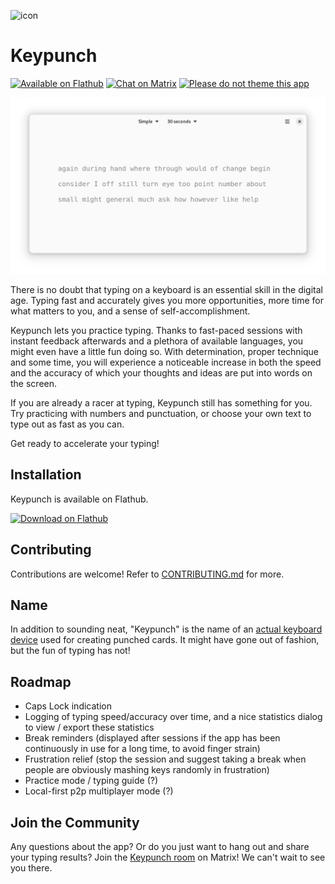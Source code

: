 ![icon](/data/icons/dev.bragefuglseth.Keypunch.svg)

# Keypunch

[![Available on Flathub](https://img.shields.io/flathub/downloads/dev.bragefuglseth.Keypunch?logo=flathub&labelColor=77767b&color=4a90d9)](https://flathub.org/apps/dev.bragefuglseth.Keypunch)
[![Chat on Matrix](https://img.shields.io/badge/chat-%23keypunch%3Agnome.org-mediumorchid?style=flat&logo=matrix)](https://matrix.to/#/#keypunch:gnome.org)
[![Please do not theme this app](https://stopthemingmy.app/badge.svg)](https://stopthemingmy.app)

![screenshot](/data/screenshots/2-ready.png)

There is no doubt that typing on a keyboard is an essential skill in the digital age. Typing fast and accurately gives you more opportunities, more time for what matters to you, and a sense of self-accomplishment.

Keypunch lets you practice typing. Thanks to fast-paced sessions with instant feedback afterwards and a plethora of available languages, you might even have a little fun doing so. With determination, proper technique and some time, you will experience a noticeable increase in both the speed and the accuracy of which your thoughts and ideas are put into words on the screen.

If you are already a racer at typing, Keypunch still has something for you. Try practicing with numbers and punctuation, or choose your own text to type out as fast as you can.

Get ready to accelerate your typing!

## Installation

Keypunch is available on Flathub.

[<img width="240" alt="Download on Flathub" src="https://dl.flathub.org/assets/badges/flathub-badge-en.png"/>](https://flathub.org/apps/dev.bragefuglseth.Keypunch)

## Contributing

Contributions are welcome! Refer to [CONTRIBUTING.md](CONTRIBUTING.md) for more.

## Name

In addition to sounding neat, "Keypunch" is the name of an [actual keyboard device](https://en.wikipedia.org/wiki/Keypunch) used for creating punched cards. It might have gone out of fashion, but the fun of typing has not!

## Roadmap

- Caps Lock indication
- Logging of typing speed/accuracy over time, and a nice statistics dialog 
  to view / export these statistics
- Break reminders (displayed after sessions if the app has been continuously 
  in use for a long time, to avoid finger strain)
- Frustration relief (stop the session and suggest taking a break when people 
  are obviously mashing keys randomly in frustration)
- Practice mode / typing guide (?)
- Local-first p2p multiplayer mode (?)

## Join the Community

Any questions about the app? Or do you just want to hang out and share your typing results? Join the [Keypunch room](https://matrix.to/#/#keypunch:gnome.org) on Matrix! We can't wait to see you there.
